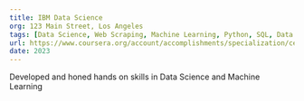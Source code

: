 ```yaml
---
title: IBM Data Science
org: 123 Main Street, Los Angeles
tags: [Data Science, Web Scraping, Machine Learning, Python, SQL, Data Analysis]
url: https://www.coursera.org/account/accomplishments/specialization/certificate/59N4UAYKUTJV
date: 2023
---
```


Developed and honed hands on skills in Data Science and Machine Learning